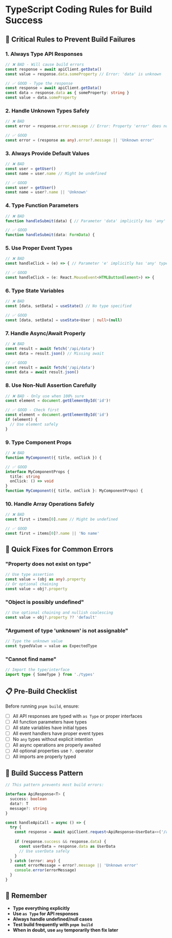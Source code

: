 # TypeScript Coding Rules for Build Success

## 🚨 Critical Rules to Prevent Build Failures

### 1. **Always Type API Responses**
```typescript
// ❌ BAD - Will cause build errors
const response = await apiClient.getData()
const value = response.data.someProperty // Error: 'data' is unknown

// ✅ GOOD - Type the response
const response = await apiClient.getData()
const data = response.data as { someProperty: string }
const value = data.someProperty
```

### 2. **Handle Unknown Types Safely**
```typescript
// ❌ BAD
const error = response.error.message // Error: Property 'error' does not exist

// ✅ GOOD
const error = (response as any).error?.message || 'Unknown error'
```

### 3. **Always Provide Default Values**
```typescript
// ❌ BAD
const user = getUser()
const name = user.name // Might be undefined

// ✅ GOOD
const user = getUser()
const name = user?.name || 'Unknown'
```

### 4. **Type Function Parameters**
```typescript
// ❌ BAD
function handleSubmit(data) { // Parameter 'data' implicitly has 'any' type

// ✅ GOOD
function handleSubmit(data: FormData) {
```

### 5. **Use Proper Event Types**
```typescript
// ❌ BAD
const handleClick = (e) => { // Parameter 'e' implicitly has 'any' type

// ✅ GOOD
const handleClick = (e: React.MouseEvent<HTMLButtonElement>) => {
```

### 6. **Type State Variables**
```typescript
// ❌ BAD
const [data, setData] = useState() // No type specified

// ✅ GOOD
const [data, setData] = useState<User | null>(null)
```

### 7. **Handle Async/Await Properly**
```typescript
// ❌ BAD
const result = await fetch('/api/data')
const data = result.json() // Missing await

// ✅ GOOD
const result = await fetch('/api/data')
const data = await result.json()
```

### 8. **Use Non-Null Assertion Carefully**
```typescript
// ❌ BAD - Only use when 100% sure
const element = document.getElementById('id')!

// ✅ GOOD - Check first
const element = document.getElementById('id')
if (element) {
  // Use element safely
}
```

### 9. **Type Component Props**
```typescript
// ❌ BAD
function MyComponent({ title, onClick }) {

// ✅ GOOD
interface MyComponentProps {
  title: string
  onClick: () => void
}
function MyComponent({ title, onClick }: MyComponentProps) {
```

### 10. **Handle Array Operations Safely**
```typescript
// ❌ BAD
const first = items[0].name // Might be undefined

// ✅ GOOD
const first = items[0]?.name || 'No name'
```

## 🔧 Quick Fixes for Common Errors

### "Property does not exist on type"
```typescript
// Use type assertion
const value = (obj as any).property
// Or optional chaining
const value = obj?.property
```

### "Object is possibly undefined"
```typescript
// Use optional chaining and nullish coalescing
const value = obj?.property ?? 'default'
```

### "Argument of type 'unknown' is not assignable"
```typescript
// Type the unknown value
const typedValue = value as ExpectedType
```

### "Cannot find name"
```typescript
// Import the type/interface
import type { SomeType } from './types'
```

## 📋 Pre-Build Checklist

Before running `pnpm build`, ensure:

- [ ] All API responses are typed with `as Type` or proper interfaces
- [ ] All function parameters have types
- [ ] All state variables have initial types
- [ ] All event handlers have proper event types
- [ ] No `any` types without explicit intention
- [ ] All async operations are properly awaited
- [ ] All optional properties use `?.` operator
- [ ] All imports are properly typed

## 🚀 Build Success Pattern

```typescript
// This pattern prevents most build errors:

interface ApiResponse<T> {
  success: boolean
  data?: T
  message?: string
}

const handleApiCall = async () => {
  try {
    const response = await apiClient.request<ApiResponse<UserData>>('/api/users')
    
    if (response.success && response.data) {
      const userData = response.data as UserData
      // Use userData safely
    }
  } catch (error: any) {
    const errorMessage = error?.message || 'Unknown error'
    console.error(errorMessage)
  }
}
```

## 🎯 Remember

- **Type everything explicitly**
- **Use `as Type` for API responses**
- **Always handle undefined/null cases**
- **Test build frequently with `pnpm build`**
- **When in doubt, use `any` temporarily then fix later**
